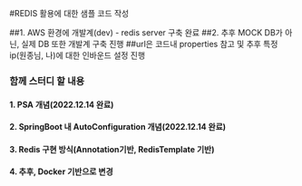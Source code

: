 #REDIS 활용에 대한 샘플 코드 작성

##1. AWS 환경에 개발계(dev) - redis server 구축 완료
##2. 추후 MOCK DB가 아닌, 실제 DB 또한 개발계 구축 진행
##url은 코드내 properties 참고 및 추후 특정 ip(원종님, 나)에 대한 인바운드 설정 진행

### 함께 스터디 할 내용
#### 1. PSA 개념(2022.12.14 완료)
#### 2. SpringBoot 내 AutoConfiguration 개념(2022.12.14 완료)
#### 3. Redis 구현 방식(Annotation기반, RedisTemplate 기반)
#### 4. 추후, Docker 기반으로 변경